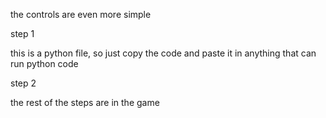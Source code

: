 the controls are even more simple

step 1

this is a python file, so just copy the code and paste it in anything that can run python code

step 2

the rest of the steps are in the game
